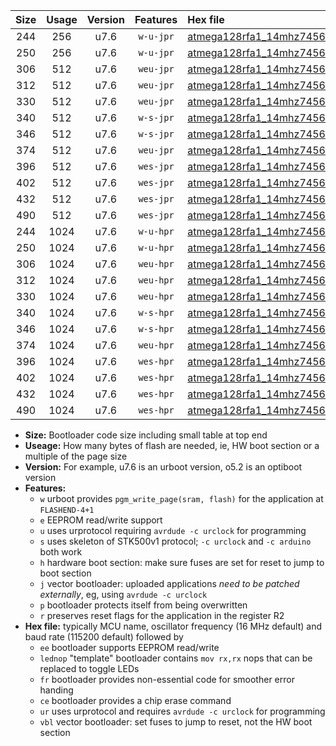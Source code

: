 |Size|Usage|Version|Features|Hex file|
|:-:|:-:|:-:|:-:|:--|
|244|256|u7.6|`w-u-jpr`|[atmega128rfa1_14mhz7456_460800bps_ur_vbl.hex](https://raw.githubusercontent.com/stefanrueger/urboot/main/atmega128rfa1_14mhz7456_460800bps_ur_vbl.hex)|
|250|256|u7.6|`w-u-jpr`|[atmega128rfa1_14mhz7456_460800bps_lednop_ur_vbl.hex](https://raw.githubusercontent.com/stefanrueger/urboot/main/atmega128rfa1_14mhz7456_460800bps_lednop_ur_vbl.hex)|
|306|512|u7.6|`weu-jpr`|[atmega128rfa1_14mhz7456_460800bps_ee_ur_vbl.hex](https://raw.githubusercontent.com/stefanrueger/urboot/main/atmega128rfa1_14mhz7456_460800bps_ee_ur_vbl.hex)|
|312|512|u7.6|`weu-jpr`|[atmega128rfa1_14mhz7456_460800bps_ee_lednop_ur_vbl.hex](https://raw.githubusercontent.com/stefanrueger/urboot/main/atmega128rfa1_14mhz7456_460800bps_ee_lednop_ur_vbl.hex)|
|330|512|u7.6|`weu-jpr`|[atmega128rfa1_14mhz7456_460800bps_ee_lednop_fr_ur_vbl.hex](https://raw.githubusercontent.com/stefanrueger/urboot/main/atmega128rfa1_14mhz7456_460800bps_ee_lednop_fr_ur_vbl.hex)|
|340|512|u7.6|`w-s-jpr`|[atmega128rfa1_14mhz7456_460800bps_vbl.hex](https://raw.githubusercontent.com/stefanrueger/urboot/main/atmega128rfa1_14mhz7456_460800bps_vbl.hex)|
|346|512|u7.6|`w-s-jpr`|[atmega128rfa1_14mhz7456_460800bps_lednop_vbl.hex](https://raw.githubusercontent.com/stefanrueger/urboot/main/atmega128rfa1_14mhz7456_460800bps_lednop_vbl.hex)|
|374|512|u7.6|`weu-jpr`|[atmega128rfa1_14mhz7456_460800bps_ee_lednop_fr_ce_ur_vbl.hex](https://raw.githubusercontent.com/stefanrueger/urboot/main/atmega128rfa1_14mhz7456_460800bps_ee_lednop_fr_ce_ur_vbl.hex)|
|396|512|u7.6|`wes-jpr`|[atmega128rfa1_14mhz7456_460800bps_ee_vbl.hex](https://raw.githubusercontent.com/stefanrueger/urboot/main/atmega128rfa1_14mhz7456_460800bps_ee_vbl.hex)|
|402|512|u7.6|`wes-jpr`|[atmega128rfa1_14mhz7456_460800bps_ee_lednop_vbl.hex](https://raw.githubusercontent.com/stefanrueger/urboot/main/atmega128rfa1_14mhz7456_460800bps_ee_lednop_vbl.hex)|
|432|512|u7.6|`wes-jpr`|[atmega128rfa1_14mhz7456_460800bps_ee_lednop_fr_vbl.hex](https://raw.githubusercontent.com/stefanrueger/urboot/main/atmega128rfa1_14mhz7456_460800bps_ee_lednop_fr_vbl.hex)|
|490|512|u7.6|`wes-jpr`|[atmega128rfa1_14mhz7456_460800bps_ee_lednop_fr_ce_vbl.hex](https://raw.githubusercontent.com/stefanrueger/urboot/main/atmega128rfa1_14mhz7456_460800bps_ee_lednop_fr_ce_vbl.hex)|
|244|1024|u7.6|`w-u-hpr`|[atmega128rfa1_14mhz7456_460800bps_ur.hex](https://raw.githubusercontent.com/stefanrueger/urboot/main/atmega128rfa1_14mhz7456_460800bps_ur.hex)|
|250|1024|u7.6|`w-u-hpr`|[atmega128rfa1_14mhz7456_460800bps_lednop_ur.hex](https://raw.githubusercontent.com/stefanrueger/urboot/main/atmega128rfa1_14mhz7456_460800bps_lednop_ur.hex)|
|306|1024|u7.6|`weu-hpr`|[atmega128rfa1_14mhz7456_460800bps_ee_ur.hex](https://raw.githubusercontent.com/stefanrueger/urboot/main/atmega128rfa1_14mhz7456_460800bps_ee_ur.hex)|
|312|1024|u7.6|`weu-hpr`|[atmega128rfa1_14mhz7456_460800bps_ee_lednop_ur.hex](https://raw.githubusercontent.com/stefanrueger/urboot/main/atmega128rfa1_14mhz7456_460800bps_ee_lednop_ur.hex)|
|330|1024|u7.6|`weu-hpr`|[atmega128rfa1_14mhz7456_460800bps_ee_lednop_fr_ur.hex](https://raw.githubusercontent.com/stefanrueger/urboot/main/atmega128rfa1_14mhz7456_460800bps_ee_lednop_fr_ur.hex)|
|340|1024|u7.6|`w-s-hpr`|[atmega128rfa1_14mhz7456_460800bps.hex](https://raw.githubusercontent.com/stefanrueger/urboot/main/atmega128rfa1_14mhz7456_460800bps.hex)|
|346|1024|u7.6|`w-s-hpr`|[atmega128rfa1_14mhz7456_460800bps_lednop.hex](https://raw.githubusercontent.com/stefanrueger/urboot/main/atmega128rfa1_14mhz7456_460800bps_lednop.hex)|
|374|1024|u7.6|`weu-hpr`|[atmega128rfa1_14mhz7456_460800bps_ee_lednop_fr_ce_ur.hex](https://raw.githubusercontent.com/stefanrueger/urboot/main/atmega128rfa1_14mhz7456_460800bps_ee_lednop_fr_ce_ur.hex)|
|396|1024|u7.6|`wes-hpr`|[atmega128rfa1_14mhz7456_460800bps_ee.hex](https://raw.githubusercontent.com/stefanrueger/urboot/main/atmega128rfa1_14mhz7456_460800bps_ee.hex)|
|402|1024|u7.6|`wes-hpr`|[atmega128rfa1_14mhz7456_460800bps_ee_lednop.hex](https://raw.githubusercontent.com/stefanrueger/urboot/main/atmega128rfa1_14mhz7456_460800bps_ee_lednop.hex)|
|432|1024|u7.6|`wes-hpr`|[atmega128rfa1_14mhz7456_460800bps_ee_lednop_fr.hex](https://raw.githubusercontent.com/stefanrueger/urboot/main/atmega128rfa1_14mhz7456_460800bps_ee_lednop_fr.hex)|
|490|1024|u7.6|`wes-hpr`|[atmega128rfa1_14mhz7456_460800bps_ee_lednop_fr_ce.hex](https://raw.githubusercontent.com/stefanrueger/urboot/main/atmega128rfa1_14mhz7456_460800bps_ee_lednop_fr_ce.hex)|

- **Size:** Bootloader code size including small table at top end
- **Useage:** How many bytes of flash are needed, ie, HW boot section or a multiple of the page size
- **Version:** For example, u7.6 is an urboot version, o5.2 is an optiboot version
- **Features:**
  + `w` urboot provides `pgm_write_page(sram, flash)` for the application at `FLASHEND-4+1`
  + `e` EEPROM read/write support
  + `u` uses urprotocol requiring `avrdude -c urclock` for programming
  + `s` uses skeleton of STK500v1 protocol; `-c urclock` and `-c arduino` both work
  + `h` hardware boot section: make sure fuses are set for reset to jump to boot section
  + `j` vector bootloader: uploaded applications *need to be patched externally*, eg, using `avrdude -c urclock`
  + `p` bootloader protects itself from being overwritten
  + `r` preserves reset flags for the application in the register R2
- **Hex file:** typically MCU name, oscillator frequency (16 MHz default) and baud rate (115200 default) followed by
  + `ee` bootloader supports EEPROM read/write
  + `lednop` "template" bootloader contains `mov rx,rx` nops that can be replaced to toggle LEDs
  + `fr` bootloader provides non-essential code for smoother error handing
  + `ce` bootloader provides a chip erase command
  + `ur` uses urprotocol and requires `avrdude -c urclock` for programming
  + `vbl` vector bootloader: set fuses to jump to reset, not the HW boot section
